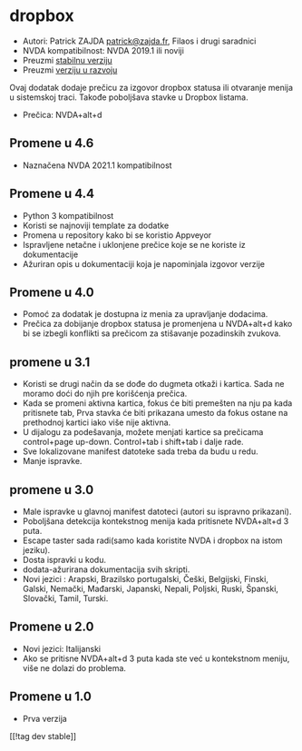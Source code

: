 # dropbox #

* Autori: Patrick ZAJDA <patrick@zajda.fr>, Filaos i drugi saradnici
* NVDA kompatibilnost: NVDA 2019.1 ili noviji
* Preuzmi [stabilnu verziju][1]
* Preuzmi [verziju u razvoju ][2]

Ovaj dodatak dodaje prečicu za izgovor dropbox statusa ili otvaranje menija
u sistemskoj traci.  Takođe poboljšava stavke u Dropbox listama.

* Prečica: NVDA+alt+d


## Promene u 4.6 ##

* Naznačena NVDA 2021.1 kompatibilnost

## Promene u 4.4 ##

* Python 3 kompatibilnost
* Koristi se najnoviji template za dodatke
* Promena u repository kako bi se koristio Appveyor
* Ispravljene netačne i uklonjene prečice koje se ne koriste iz
  dokumentacije
* Ažuriran opis u dokumentaciji koja je napominjala izgovor verzije

## Promene u 4.0 ##

* Pomoć za dodatak je dostupna iz menia za upravljanje dodacima.
* Prečica za dobijanje dropbox statusa je promenjena u NVDA+alt+d kako bi se
  izbegli konflikti sa prečicom za stišavanje pozadinskih zvukova.

## promene u 3.1 ##

* Koristi se drugi način da se dođe do dugmeta otkaži i kartica. Sada ne
  moramo doći do njih pre korišćenja prečica.
* Kada se promeni aktivna kartica, fokus će biti premešten na nju pa kada
  pritisnete tab, Prva stavka će biti prikazana umesto da fokus ostane na
  prethodnoj kartici iako više nije aktivna.
* U dijalogu za podešavanja, možete menjati kartice sa prečicama
  control+page up-down. Control+tab i shift+tab i dalje rade.
* Sve lokalizovane manifest datoteke sada treba da budu u redu.
* Manje ispravke.

## promene u 3.0 ##

* Male ispravke u glavnoj manifest datoteci (autori su ispravno prikazani).
* Poboljšana detekcija kontekstnog menija kada pritisnete NVDA+alt+d 3 puta.
* Escape taster sada radi(samo kada koristite NVDA i dropbox na istom
  jeziku).
* Dosta ispravki u kodu.
* dodata-ažurirana dokumentacija svih skripti.
* Novi jezici : Arapski, Brazilsko portugalski, Češki, Belgijski, Finski,
  Galski, Nemački, Mađarski, Japanski, Nepali, Poljski, Ruski, Španski,
  Slovački, Tamil, Turski.

## Promene u 2.0 ##

* Novi jezici: Italijanski
* Ako se pritisne NVDA+alt+d 3 puta kada ste već u kontekstnom meniju, više
  ne dolazi do problema.

## Promene u 1.0 ##

* Prva verzija

[[!tag dev stable]]

[1]: https://addons.nvda-project.org/files/get.php?file=dx

[2]: https://addons.nvda-project.org/files/get.php?file=dx-dev
